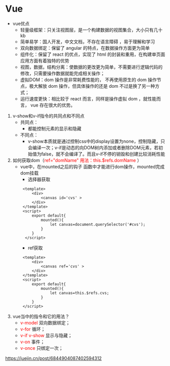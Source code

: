 
# Vue
- vue优点
    - 轻量级框架：只关注视图层，是一个构建数据的视图集合，大小只有几十 kb
    - 简单易学：国人开发，中文文档，不存在语言障碍 ，易于理解和学习
    - 双向数据绑定：保留了 angular 的特点，在数据操作方面更为简单
    - 组件化：保留了 react 的优点，实现了 html 的封装和重用，在构建单页面应用方面有着独特的优势
    - 视图，数据，结构分离：使数据的更改更为简单，不需要进行逻辑代码的修改，只需要操作数据就能完成相关操作；
    - 虚拟DOM：dom 操作是非常耗费性能的， 不再使用原生的 dom 操作节点，极大解放 dom 操作，但具体操作的还是 dom 不过是换了另一种方式；
    - 运行速度更快：相比较于 react 而言，同样是操作虚拟 dom ，就性能而言， vue 存在很大的优势。
1. v-show和v-if指令的共同点和不同点
    - 共同点：
        - 都能控制元素的显示和隐藏
    - 不同点： 
        - v-show本质就是通过控制css中的display设置为none，控制隐藏，只会编译⼀次；v-if是动态的向DOM树内添加或者删除DOM元素，若初始值为false，就不会编译了。⽽且v-if不停的销毁和创建⽐较消耗性能
2. 如何获取dom（<font color=red>ref="domName" 用法：this.$refs.domName</font> ）
    - vue中，在mounted之后的钩子 函数中才能进行dom操作，mounted完成dom挂载
        - 选择器获取
       ```
        <template>
            <div>
                <canvas id='cvs' >
            </div>
        </template>
        <script>
            export default{
                mounted(){
                    let canvas=document.querySelector('#cvs');
                }
            }
         </script>
       ```
       - ref获取
       ```
        <template>
            <div>
                <canvas ref='cvs' >
            </div>
        </template>
        <script>
            export default{
                mounted(){
                    let canvas=this.$refs.cvs;
                }
            }
        </script>
       ```
3. vue当中的指令和它的用法？
    - <font color=red>v-model</font> 双向数据绑定；
    - <font color=red>v-for</font> 循环；
    - <font color=red>v-if v-show </font> 显示与隐藏；
    - <font color=red>v-on</font> 事件；
    - <font color=red>v-once</font> 只绑定一次；



https://juejin.cn/post/6844904087402594312